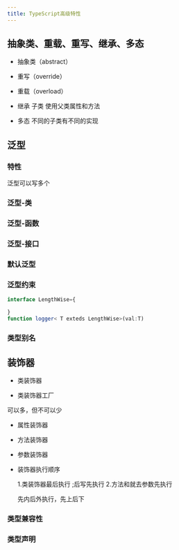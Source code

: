```yaml
---
title: TypeScript高级特性
---
```


## 抽象类、重载、重写、继承、多态

- 抽象类（abstract）

- 重写（override）

- 重载（overload）

- 继承
  子类 使用父类属性和方法
- 多态
  不同的子类有不同的实现

## 泛型

### 特性

泛型可以写多个

### 泛型-类

### 泛型-函数

### 泛型-接口

### 默认泛型

### 泛型约束

```ts
interface LengthWise={

}
function logger< T exteds LengthWise>(val:T)
```

### 类型别名

## 装饰器

- 类装饰器

- 类装饰器工厂

可以多，但不可以少

- 属性装饰器
- 方法装饰器
- 参数装饰器
- 装饰器执行顺序

  1.类装饰器最后执行 ;后写先执行 2.方法和就去参数先执行

  先内后外执行，先上后下

### 类型兼容性

### 类型声明
